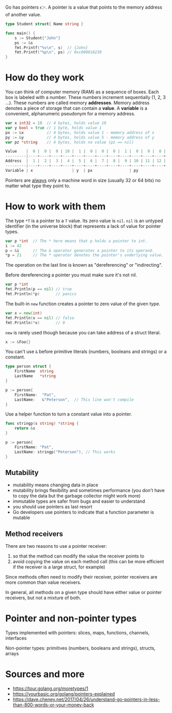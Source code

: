 Go has pointers 👉. A pointer is a value that points to the memory address of another value.

```go
type Student struct{ Name string }

func main() {
	s := Student{"John"}
	ps := &s
	fmt.Printf("%v\n", s)  // {John}
	fmt.Printf("%p\n", ps) // 0xc000010230
}
```

# How do they work

You can think of computer memory (RAM) as a sequence of boxes. Each box is labeled with a number. These numbers increment sequentially (1, 2, 3 ...). These numbers are called memory **addresses**. Memory address denotes a piece of storage that can contain a **value**. A **variable** is a convenient, alphanumeric pseudonym for a memory address.

```go
var x int32 = 10  // 4 bytes, holds value 10
var y bool = true // 1 byte, holds value 1
px := &x          // 4 bytes, holds value 1 - memory address of x
py := &y          // 4 bytes, holds value 5 - memory address of y
var pz *string    // 4 bytes, holds no value (pz == nil)

Value    |  0 |  0 |  0 | 10 |  1 |  0 |  0 |  0 |  1 |  0 |  0 |  0 |  5 |  0 |  0 |  0 |  0 |
---------|----+----+----+----+----+----+----+----+----+----+----+----+----+----+----+----+----+
Address  |  1 |  2 |  3 |  4 |  5 |  6 |  7 |  8 |  9 | 10 | 11 | 12 | 13 | 14 | 15 | 16 | 17 |
---------|----+----+----+----+----+----+----+----+----+----+----+----+----+----+----+----+----+
Variable | x                 | y  | px                | py                | pz                |
```

Pointers are [always](https://go.dev/play/p/t638QHuE21E) only a machine word in size (usually 32 or 64 bits) no matter what type they point to.

# How to work with them

The type `*T` is a pointer to a `T` value. Its zero value is `nil`. `nil` is an untyped identifier (in the universe block) that represents a lack of value for pointer types.

```go
var p *int  // The * here means that p holds a pointer to int.
i := 42
p = &i      // The & operator generates a pointer to its operand.
*p = 21     // The * operator denotes the pointer's underlying value.
```

The operation on the last line is known as "dereferencing" or "indirecting".

Before dereferencing a pointer you must make sure it's not nil.

```go
var p *int
fmt.Println(p == nil) // true
fmt.Println(*p)       // panics
```

The built-in `new` function creates a pointer to zero value of the given type.

```go
var x = new(int)
fmt.Println(x == nil) // false
fmt.Println(*x)       // 0
```

`new` is rarely used though because you can take address of a struct literal.

```go
x := &Foo{}
```

You can't use `&` before primitive literals (numbers, booleans and strings) or a constant.

```go
type person struct {
    FirstName  string
    LastName   *string
}

p := person{
    FirstName:  "Pat",
    LastName:   &"Peterson",  // This line won't compile
}
```

Use a helper function to turn a constant value into a pointer.

```go
func stringp(s string) *string {
    return &s
}

p := person{
    FirstName: "Pat",
    LastName: stringp("Peterson"), // This works
}
```

## Mutability

* mutability means changing data in place
* mutability brings flexibility and sometimes performance (you don't have to copy the data but the garbage collector might work more)
* immutable types are safer from bugs and easier to understand
* you should use pointers as last resort
* Go developers use pointers to indicate that a function parameter is mutable

## Method receivers

There are two reasons to use a pointer receiver:

1. so that the method can modify the value the receiver points to
2. avoid copying the value on each method call (this can be more efficient if the receiver is a large struct, for example)

Since methods often need to modify their receiver, pointer receivers are more common than value receivers.

In general, all methods on a given type should have either value or pointer receivers, but not a mixture of both.

# Pointer and non-pointer types

Types implemented with pointers: slices, maps, functions, channels, interfaces

Non-pointer types: primitives (numbers, booleans and strings), structs, arrays

# Sources and more

* https://tour.golang.org/moretypes/1
* https://yourbasic.org/golang/pointers-explained
* https://dave.cheney.net/2017/04/26/understand-go-pointers-in-less-than-800-words-or-your-money-back
